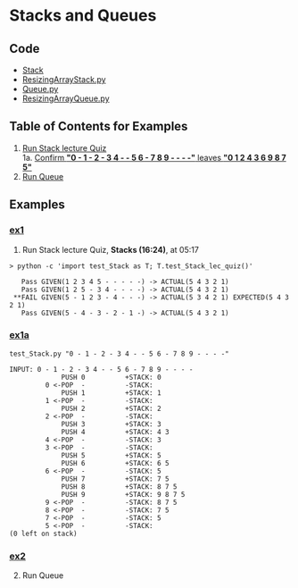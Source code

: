 # Stacks and Queues

## Code
  * [Stack](../py/AlgsSedgewickWayne/Stack.py)
  * [ResizingArrayStack.py](../py/AlgsSedgewickWayne/ResizingArrayStack.py)
  * [Queue.py](../py/AlgsSedgewickWayne/Queue.py)
  * [ResizingArrayQueue.py](../py/AlgsSedgewickWayne/ResizingArrayQueue.py)

## Table of Contents for Examples
  1. [Run Stack lecture Quiz](#ex1)    
  1a. [Confirm **"0 - 1 - 2 - 3 4 - - 5 6 - 7 8 9 - - - -"** leaves **"0 1 2 4 3 6 9 8 7 5"**](#ex1a)    
  2. [Run Queue](#ex2)

## Examples
### [ex1](#example-table-of-contents)
1. Run Stack lecture Quiz, **Stacks (16:24)**, at 05:17 
```
> python -c 'import test_Stack as T; T.test_Stack_lec_quiz()'

   Pass GIVEN(1 2 3 4 5 - - - - -) -> ACTUAL(5 4 3 2 1)
   Pass GIVEN(1 2 5 - 3 4 - - - -) -> ACTUAL(5 4 3 2 1)
 **FAIL GIVEN(5 - 1 2 3 - 4 - - -) -> ACTUAL(5 3 4 2 1) EXPECTED(5 4 3 2 1)
   Pass GIVEN(5 - 4 - 3 - 2 - 1 -) -> ACTUAL(5 4 3 2 1)

```    

### [ex1a](#example-table-of-contents)
```
test_Stack.py "0 - 1 - 2 - 3 4 - - 5 6 - 7 8 9 - - - -"
```
```
INPUT: 0 - 1 - 2 - 3 4 - - 5 6 - 7 8 9 - - - -
             PUSH 0          +STACK: 0
         0 <-POP  -          -STACK:
             PUSH 1          +STACK: 1
         1 <-POP  -          -STACK:
             PUSH 2          +STACK: 2
         2 <-POP  -          -STACK:
             PUSH 3          +STACK: 3
             PUSH 4          +STACK: 4 3
         4 <-POP  -          -STACK: 3
         3 <-POP  -          -STACK:
             PUSH 5          +STACK: 5
             PUSH 6          +STACK: 6 5
         6 <-POP  -          -STACK: 5
             PUSH 7          +STACK: 7 5
             PUSH 8          +STACK: 8 7 5
             PUSH 9          +STACK: 9 8 7 5
         9 <-POP  -          -STACK: 8 7 5
         8 <-POP  -          -STACK: 7 5
         7 <-POP  -          -STACK: 5
         5 <-POP  -          -STACK:
(0 left on stack)
```

### [ex2](#example-contents)
2. Run Queue


